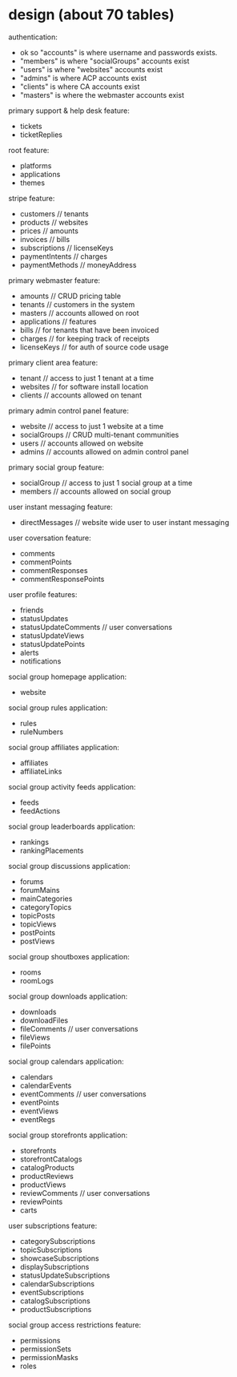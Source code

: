 design (about 70 tables)
========

authentication:
- ok so "accounts" is where username and passwords exists.
- "members" is where "socialGroups" accounts exist
- "users" is where "websites" accounts exist
- "admins" is where ACP accounts exist
- "clients" is where CA accounts exist
- "masters" is where the webmaster accounts exist

primary support & help desk feature:
- tickets
- ticketReplies

root feature:
- platforms
- applications
- themes

stripe feature:
- customers // tenants
- products // websites
- prices // amounts
- invoices // bills
- subscriptions // licenseKeys
- paymentIntents // charges
- paymentMethods // moneyAddress

primary webmaster feature:
- amounts // CRUD pricing table
- tenants // customers in the system
- masters // accounts allowed on root
- applications // features
- bills // for tenants that have been invoiced
- charges // for keeping track of receipts
- licenseKeys // for auth of source code usage

primary client area feature:
- tenant // access to just 1 tenant at a time
- websites // for software install location
- clients // accounts allowed on tenant

primary admin control panel feature:
- website // access to just 1 website at a time
- socialGroups // CRUD multi-tenant communities
- users // accounts allowed on website
- admins // accounts allowed on admin control panel

primary social group feature:
- socialGroup // access to just 1 social group at a time
- members // accounts allowed on social group

user instant messaging feature:
- directMessages // website wide user to user instant messaging

user coversation feature:
- comments
- commentPoints
- commentResponses
- commentResponsePoints

user profile features:
- friends
- statusUpdates
- statusUpdateComments // user conversations
- statusUpdateViews
- statusUpdatePoints
- alerts
- notifications

social group homepage application:
- website

social group rules application:
- rules
- ruleNumbers

social group affiliates application:
- affiliates
- affiliateLinks

social group activity feeds application:
- feeds
- feedActions

social group leaderboards application:
- rankings
- rankingPlacements

social group discussions application:
- forums
- forumMains
- mainCategories
- categoryTopics
- topicPosts
- topicViews
- postPoints
- postViews

social group shoutboxes application:
- rooms
- roomLogs

social group downloads application:
- downloads
- downloadFiles
- fileComments // user conversations
- fileViews
- filePoints

social group calendars application:
- calendars
- calendarEvents
- eventComments // user conversations
- eventPoints
- eventViews
- eventRegs

social group storefronts application:
- storefronts
- storefrontCatalogs
- catalogProducts
- productReviews
- productViews
- reviewComments // user conversations
- reviewPoints
- carts

user subscriptions feature:
- categorySubscriptions
- topicSubscriptions
- showcaseSubscriptions
- displaySubscriptions
- statusUpdateSubscriptions
- calendarSubscriptions
- eventSubscriptions
- catalogSubscriptions
- productSubscriptions

social group access restrictions feature:
- permissions
- permissionSets
- permissionMasks
- roles